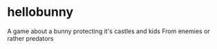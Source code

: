# hellobunny
A game about a bunny protecting it's castles and kids From enemies or rather predators 
